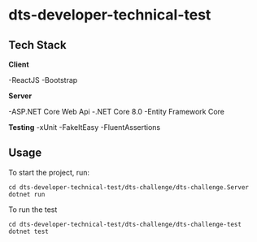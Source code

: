 # dts-developer-technical-test


## Tech Stack

**Client** 

-ReactJS
-Bootstrap

**Server** 

-ASP.NET Core Web Api
-.NET Core 8.0
-Entity Framework Core

**Testing**
-xUnit
-FakeItEasy
-FluentAssertions

## Usage

To start the project, run:

```Terminal of choice
cd dts-developer-technical-test/dts-challenge/dts-challenge.Server
dotnet run
```

To run the test
```Terminal of choice
cd dts-developer-technical-test/dts-challenge/dts-challenge-test
dotnet test

